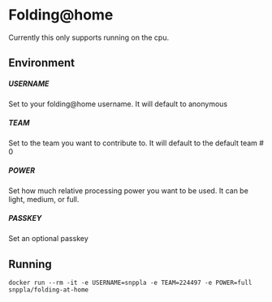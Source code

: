 # Folding@home
Currently this only supports running on the cpu.
## Environment
##### USERNAME
Set to your folding@home username. It will default to anonymous
##### TEAM
Set to the team you want to contribute to. It will default to the default team # 0
##### POWER
Set how much relative processing power you want to be used. It can be light, medium, or full.
##### PASSKEY
Set an optional passkey
## Running
``` 
docker run --rm -it -e USERNAME=snppla -e TEAM=224497 -e POWER=full snppla/folding-at-home
```

